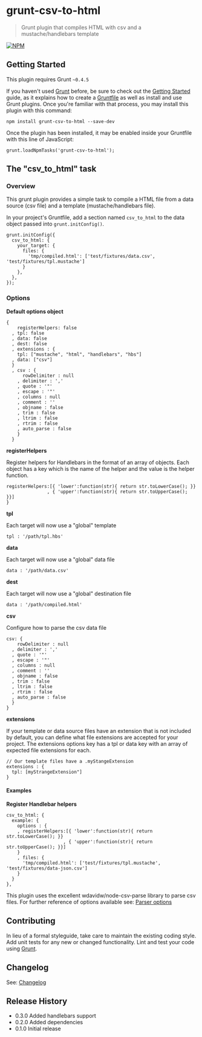 # grunt-csv-to-html

> Grunt plugin that compiles HTML with csv and a mustache/handlebars template

[![NPM](https://nodei.co/npm/grunt-csv-to-html.png?downloads=true&stars=true)](https://nodei.co/npm/grunt-csv-to-html)

## Getting Started
This plugin requires Grunt `~0.4.5`

If you haven't used [Grunt](http://gruntjs.com/) before, be sure to check out the [Getting Started](http://gruntjs.com/getting-started) guide, as it explains how to create a [Gruntfile](http://gruntjs.com/sample-gruntfile) as well as install and use Grunt plugins. Once you're familiar with that process, you may install this plugin with this command:

`npm install grunt-csv-to-html --save-dev`

Once the plugin has been installed, it may be enabled inside your Gruntfile with this line of JavaScript:

`grunt.loadNpmTasks('grunt-csv-to-html');`

## The "csv_to_html" task

### Overview
This grunt plugin provides a simple task to compile a HTML file from a data source (csv file) and a template (mustache/handlebars file).

In your project's Gruntfile, add a section named `csv_to_html` to the data object passed into `grunt.initConfig()`.

    grunt.initConfig({
      csv_to_html: {
        your_target: {
          files: {
            'tmp/compiled.html': ['test/fixtures/data.csv', 'test/fixtures/tpl.mustache']
          }
        },
      },
    });

### Options

**Default options object**

    {
        registerHelpers: false
      , tpl: false
      , data: false
      , dest: false
      , extensions : {
        tpl: ["mustache", "html", "handlebars", "hbs"]
      , data: ["csv"]
      }
      , csv : {
          rowDelimiter : null
        , delimiter : ','
        , quote : '"'
        , escape : '"'
        , columns : null
        , comment : ''
        , objname : false
        , trim : false
        , ltrim : false
        , rtrim : false
        , auto_parse : false
        }
      }

**registerHelpers**

Register helpers for Handlebars in the format of an array of objects. Each object has a key which is the name of the helper and the value is the helper function.

    registerHelpers:[{ 'lower':function(str){ return str.toLowerCase(); }}
                   , { 'upper':function(str){ return str.toUpperCase(); }}]
    }

**tpl**

Each target will now use a "global" template

    tpl : '/path/tpl.hbs'

**data**

Each target will now use a "global" data file

    data : '/path/data.csv'

**dest**

Each target will now use a "global" destination file

    data : '/path/compiled.html'

**csv**

Configure how to parse the csv data file

    csv: {
        rowDelimiter : null
      , delimiter : ','
      , quote : '"'
      , escape : '"'
      , columns : null
      , comment : ''
      , objname : false
      , trim : false
      , ltrim : false
      , rtrim : false
      , auto_parse : false
      }
    }

**extensions**

If your template or data source files have an extension that is not included by default, you can define what file extensions are accepted for your project. The extensions options key has a tpl or data key with an array of expected file extensions for each.

    // Our template files have a .myStangeExtension
    extensions : {
      tpl: [myStrangeExtension"]
    }

#### Examples

**Register Handlebar helpers**
    
    csv_to_html: {
      example: {
        options : {
        , registerHelpers:[{ 'lower':function(str){ return str.toLowerCase(); }}
                         , { 'upper':function(str){ return str.toUpperCase(); }}]
        }
        , files: {
          'tmp/compiled.html': ['test/fixtures/tpl.mustache', 'test/fixtures/data-json.csv']
        }
      }
    },

This plugin uses the excellent wdavidw/node-csv-parse library to parse csv files.
For further reference of options available see: [Parser options](https://github.com/wdavidw/node-csv-parse#parser-options)


## Contributing
In lieu of a formal styleguide, take care to maintain the existing coding style. Add unit tests for any new or changed functionality. Lint and test your code using [Grunt](http://gruntjs.com/).


## Changelog

See: [Changelog](https://github.com/bencooling/csv-to-html/blob/master/CHANGELOG.md)

## Release History

* 0.3.0 Added handlebars support
* 0.2.0 Added dependencies
* 0.1.0 Initial release
